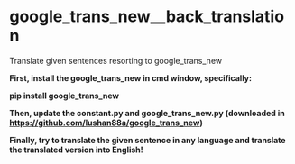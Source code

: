 # google_trans_new__back_translation
Translate given sentences resorting to google_trans_new

**First, install the google_trans_new in cmd window, specifically:**

**pip install google_trans_new**

**Then, update the constant.py and google_trans_new.py (downloaded in https://github.com/lushan88a/google_trans_new)**

**Finally, try to translate the given sentence in any language and translate the translated version into English!**
